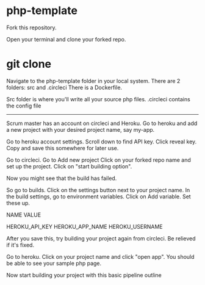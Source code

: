 # php-template

Fork this repository.

Open your terminal and clone your forked repo.
# git clone <cloning link>

Navigate to the php-template folder in your local system.
There are 2 folders: src and .circleci
There is a Dockerfile.

Src folder is where you'll write all your source php files.
.circleci contains the config file

------------------------------------------------------------------------

Scrum master has an account on circleci and Heroku.
Go to heroku and add a new project with your desired project name, say my-app.

Go to heroku account settings. Scroll down to find API key. Click reveal key. Copy and save this somewhere for later use.

Go to circleci.
Go to Add new project
Click on your forked repo name and set up the project. Click on "start building option".

Now you might see that the build has failed.

So go to builds.
Click on the settings button next to your project name.
In the build settings, go to environment variables.
Click on Add variable.
Set these up.

  NAME                            VALUE
  
  HEROKU_API_KEY                  <the key that you copied from heroku>
  HEROKU_APP_NAME                 <your project name on heroku>
  HEROKU_USERNAME                 <email id used to login for heroku>
  
After you save this, try building your project again from circleci. Be relieved if it's fixed.

Go to heroku.
Click on your project name and click "open app". You should be able to see your sample php page.

Now start building your project with this basic pipeline outline
 




